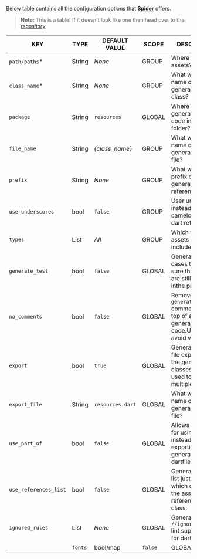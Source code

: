 Below table contains all the configuration options that [**Spider**](https://pub.dev/packages/spider) offers.

> **Note:** This is a table! If it doesn't look like one then head over to the [*repository*](https://github.com/birjuvachhani/spider).

| KEY             	| TYPE         	| DEFAULT VALUE  	| SCOPE  	| DESCRIPTION                                                                                           	|
|-----------------	|--------------	|----------------	|--------	|-------------------------------------------------------------------------------------------------------	|
| `path/paths`*   	| String       	| *None*           	| GROUP  	| Where to locate assets?                                                                               	|
| `class_name`*   	| String       	| *None*           	| GROUP  	| What will be the name of generated dart class?                                                        	|
| `package`       	| String       	| `resources`      	| GLOBAL 	| Where to generate dart code in the lib folder?                                                        	|
| `file_name`     	| String       	| *{class_name}*   	| GROUP  	| What will be the name of the generated dart file?                                                     	|
| `prefix`        	| String       	| *None*           	| GROUP  	| What will be the prefix of generated dart references?                                                 	|
| `use_underscores`        	| bool       	| `false`           	| GROUP  	| User underscore instead of camelcase for dart references?                                                 	|
| `types`         	| List<String> 	| *All*            	| GROUP  	| Which types of assets should be included?                                                             	|
| `generate_test` 	| bool         	| `false`          	| GLOBAL 	| Generate test cases to make sure that asssets are still present inthe project?                        	|
| `no_comments`   	| bool         	| `false`          	| GLOBAL 	| Removes all the `generated` comments from top of all generated dart code.Use this to avoid vcs noise. 	|
| `export`        	| bool         	| `true`           	| GLOBAL 	| Generates a dart file exporting all the generated classes. Can be used toavoid multiple exports.      	|
| `export_file`   	| String       	| `resources.dart` 	| GLOBAL 	| What will be the name of generated export file?                                                       	|
| `use_part_of`   	| bool         	| `false`          	| GLOBAL 	| Allows to opt in for using `part of` instead of exporting generated dartfiles.                        	|
| `use_references_list`   	| bool         	| `false`          	| GLOBAL 	| Generates value list just like enums which contains all the asset references of that class.                        	|
| `ignored_rules`   	| List<String>         	| *None*          	| GLOBAL 	| Generates `//ignore_for_file` lint suppression for dart files.                        	|
    | `fonts`   	| bool/map         	| `false`          	| GLOBAL 	| Generates code for fonts specified in pubspec.yaml.                        	|

<br/>